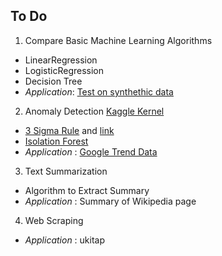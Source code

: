 
## To Do

1. Compare Basic Machine Learning Algorithms
 - LinearRegression
 - LogisticRegression
 - Decision Tree
 - _Application_: [Test on synthethic data](http://nbviewer.jupyter.org/github/uzay00/CMPE251/blob/master/Lecture6/Compare%20ML%20algorithms.ipynb)
 
2. Anomaly Detection [Kaggle Kernel](https://www.kaggle.com/pavansanagapati/anomaly-detection-credit-card-fraud-analysis)
 
 - [3 Sigma Rule](http://nbviewer.jupyter.org/github/uzay00/CMPE251/blob/master/Lecture%204/9%20-%20Simple%20Anomaly%20Detector%20in%20Real%20Time.ipynb) and [link](http://nbviewer.jupyter.org/github/uzay00/CMPE251/blob/master/Lecture%204/Normal%20Distribution%20and%203%20Sigma%20Rule.ipynb)
 - [Isolation Forest](http://nbviewer.jupyter.org/github/uzay00/CMPE251/blob/master/Lecture6/Isolation%20Forest.ipynb)
 - _Application_ : [Google Trend Data](https://trends.google.com.tr/trends/explore?date=today%205-y&geo=TR&q=darbe)

3. Text Summarization
 - Algorithm to Extract Summary
 - _Application_ : Summary of Wikipedia page
 
4. Web Scraping
 - _Application_ : ukitap
